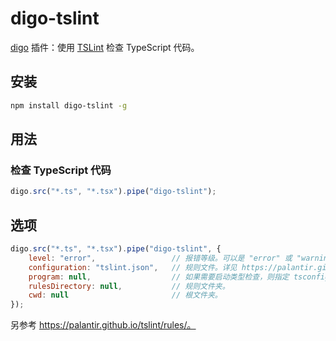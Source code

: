 ﻿# digo-tslint
[digo](https://github.com/digojs/digo) 插件：使用 [TSLint](https://palantir.github.io/tslint/) 检查 TypeScript 代码。

## 安装
```bash
npm install digo-tslint -g
```

## 用法
### 检查 TypeScript 代码
```js
digo.src("*.ts", "*.tsx").pipe("digo-tslint");
```

## 选项
```js
digo.src("*.ts", "*.tsx").pipe("digo-tslint", {
    level: "error",                 // 报错等级。可以是 "error" 或 "warning"。
    configuration: "tslint.json",   // 规则文件。详见 https://palantir.github.io/tslint/usage/configuration/
    program: null,                  // 如果需要启动类型检查，则指定 tsconfig.json 路径或 ts.Program 对象。
    rulesDirectory: null,           // 规则文件夹。
    cwd: null                       // 根文件夹。
});
```

另参考 https://palantir.github.io/tslint/rules/。
